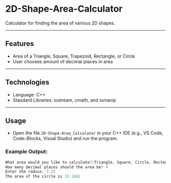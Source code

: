 # 2D-Shape-Area-Calculator
Calculator for finding the area of various 2D shapes. 

---------------------------------------------------------------

## Features
- Area of a Triangle, Square, Trapezoid, Rectangle, or Circle
- User chooses amount of decimal places in area

---------------------------------------------------------------

## Technologies
- Language: C++
- Standard Libraries: iostream, cmath, and iomanip

---------------------------------------------------------------

## Usage
- Open the file `2D-Shape-Area_Calculator` in your C++ IDE (e.g., VS Code, Code::Blocks, Visual Studio) and run the program.

### Example Output:
```cpp
What area would you like to calculate?(Triangle, Square, Circle, Rectangle, Trapezoid): Circle
How many decimal places should the area be? 4
Enter the radius: 3.25
The area of the circle is 33.1662
